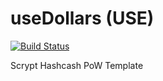 useDollars (USE)
===========

[![Build Status](https://travis-ci.org/RazorLove/usedollars.png?branch=master)](https://travis-ci.org/RazorLove/usedollars)


Scrypt Hashcash PoW Template
